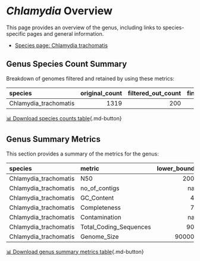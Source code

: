 # *Chlamydia* Overview
This page provides an overview of the genus, including links to species-specific pages and general information.

- [Species page: Chlamydia trachomatis](Chlamydia_trachomatis/index.md)
## Genus Species Count Summary
Breakdown of genomes filtered and retained by using these metrics:

| species               |   original_count |   filtered_out_count |   final_count |
|:----------------------|-----------------:|---------------------:|--------------:|
| Chlamydia_trachomatis |             1319 |                  200 |          1119 |


[📊 Download species counts table](species_counts.csv){.md-button}
## Genus Summary Metrics
This section provides a summary of the metrics for the genus:

| species               | metric                 |   lower_bounds |   upper_bounds |
|:----------------------|:-----------------------|---------------:|---------------:|
| Chlamydia_trachomatis | N50                    |           2000 |      nan       |
| Chlamydia_trachomatis | no_of_contigs          |            nan |      710       |
| Chlamydia_trachomatis | GC_Content             |             41 |       43       |
| Chlamydia_trachomatis | Completeness           |             77 |      nan       |
| Chlamydia_trachomatis | Contamination          |            nan |        8       |
| Chlamydia_trachomatis | Total_Coding_Sequences |            900 |     1400       |
| Chlamydia_trachomatis | Genome_Size            |         900000 |        1.3e+06 |


[📊 Download genus summary metrics table](genus_summary_metrics.csv){.md-button}
